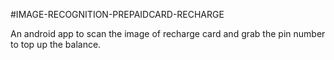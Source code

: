 #IMAGE-RECOGNITION-PREPAIDCARD-RECHARGE

An android app to scan the image of recharge card and grab the pin number to top up the balance.
